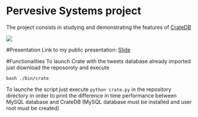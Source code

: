 # Pervesive Systems project
The project consists in studying and demonstrating the features of <a href="https://www.crate.ios/">CrateDB</a>

<img src="https://mms.businesswire.com/media/20170516005631/en/587025/5/CRA_logo_blue_RGB_0.jpg">

#Presentation
Link to my public presentation: <a href="https://docs.google.com/presentation/d/1Mm3Y50zn-0wEAwaL3yWblK0L9tUtDW5D0Wgf11qmxrg/edit?usp=sharing">Slide</a>

#Functionalities
To launch Crate with the tweets database already imported just download the reposoroty and execute 

```bash ./bin/crate ```

To launche the script just execute ``` python crate.py ``` in the repository directory in order to print the difference in time performance between MySQL database and CrateDB (MySQL database must be installed and user root must be created)
